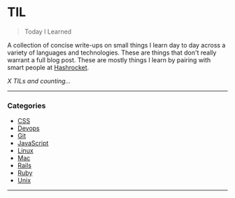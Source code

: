 # TIL

> Today I Learned

A collection of concise write-ups on small things I learn day to day across a
variety of languages and technologies. These are things that don't really
warrant a full blog post. These are mostly things I learn by pairing with
smart people at [Hashrocket](http://hashrocket.com/).

_X TILs and counting..._

---

### Categories

* [CSS](#css)
* [Devops](#devops)
* [Git](#git)
* [JavaScript](#javascript)
* [Linux](#linux)
* [Mac](#mac)
* [Rails](#rails)
* [Ruby](#ruby)
* [Unix](#unix)

---
